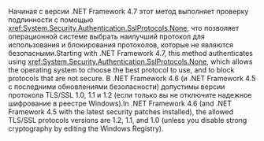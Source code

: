 <span data-ttu-id="26253-101">Начиная с версии .NET Framework 4.7 этот метод выполняет проверку подлинности с помощью <xref:System.Security.Authentication.SslProtocols.None>, что позволяет операционной системе выбрать наилучший протокол для использования и блокирования протоколов, которые не являются безопасными.</span><span class="sxs-lookup"><span data-stu-id="26253-101">Starting with .NET Framework 4.7, this method authenticates using <xref:System.Security.Authentication.SslProtocols.None>, which allows the operating system to choose the best protocol to use, and to block protocols that are not secure.</span></span> <span data-ttu-id="26253-102">В .NET Framework 4.6 (и .NET Framework 4.5 с последними обновлениями безопасности) допустимы версии протокола TLS/SSL 1.0, 1.1 и 1.2 (если только вы не отключите надежное шифрование в реестре Windows).</span><span class="sxs-lookup"><span data-stu-id="26253-102">In .NET Framework 4.6 (and .NET Framework 4.5 with the latest security patches installed), the allowed TLS/SSL protocols versions are 1.2, 1.1, and 1.0 (unless you disable strong cryptography by editing the Windows Registry).</span></span>
